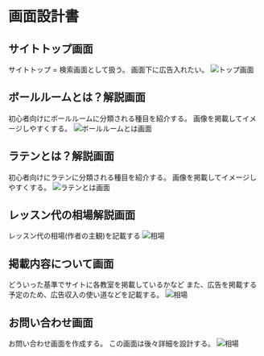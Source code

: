 # 画面設計書
## サイトトップ画面
サイトトップ = 検索画面として扱う。
画面下に広告入れたい。
![トップ画面](https://github.com/morimori-coder/ImagesForSummaryWebsite/wiki/images/Search.png)

## ボールルームとは？解説画面
初心者向けにボールルームに分類される種目を紹介する。
画像を掲載してイメージしやすくする。
![ボールルームとは画面](https://github.com/morimori-coder/ImagesForSummaryWebsite/wiki/images/BallroomDescribe.png)

## ラテンとは？解説画面
初心者向けにラテンに分類される種目を紹介する。
画像を掲載してイメージしやすくする。
![ラテンとは画面](https://github.com/morimori-coder/ImagesForSummaryWebsite/wiki/images/LatinDescribe.png)

## レッスン代の相場解説画面
レッスン代の相場(作者の主観)を記載する
![相場](https://github.com/morimori-coder/ImagesForSummaryWebsite/wiki/images/MarketPrice.png)

## 掲載内容について画面
どういった基準でサイトに各教室を掲載しているかなど
また、広告を掲載する予定のため、広告収入の使い道などを記載する。
![相場](https://github.com/morimori-coder/ImagesForSummaryWebsite/wiki/images/AboutContents.png)

## お問い合わせ画面
お問い合わせ画面を作成する。
この画面は後々詳細を設計する。
![相場](https://github.com/morimori-coder/ImagesForSummaryWebsite/wiki/images/Contact.png)